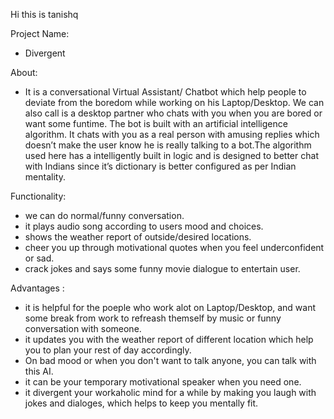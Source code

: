 Hi this is tanishq

Project Name: 
  - Divergent

About: 
  - It is a conversational Virtual Assistant/ Chatbot which help people to deviate from the boredom while working on his Laptop/Desktop. We can also call is a desktop partner who chats with you when you are bored or want some funtime. The bot is built with an artificial intelligence algorithm. It chats with you as a real person with amusing replies which doesn’t make the user know he is really talking to a bot.The algorithm used here has a intelligently built in logic and is designed to better chat with Indians since it’s dictionary is better configured as per Indian mentality.

Functionality: 
  - we can do normal/funny conversation.
  - it plays audio song according to users mood and choices. 
  - shows the weather report of outside/desired locations.
  - cheer you up through motivational quotes when you feel underconfident or sad.
  - crack jokes and says some funny movie dialogue to entertain user.

Advantages :
  - it is helpful for the poeple who work alot on Laptop/Desktop, and want some break from work to refreash themself by music or funny   conversation with someone.
  - it updates you with the weather report of different location which help you to plan your rest of day accordingly.
  - On bad mood or when you don't want to talk anyone, you can talk with this AI.
  - it can be your temporary motivational speaker when you need one.
  - it divergent your workaholic mind for a while by making you laugh with jokes and dialoges, which helps to keep you mentally fit.
